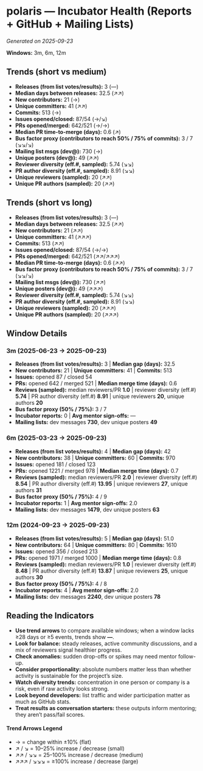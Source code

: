 # polaris — Incubator Health (Reports + GitHub + Mailing Lists)
_Generated on 2025-09-23_

**Windows:** 3m, 6m, 12m

## Trends (short vs medium)

- **Releases (from list votes/results):** 3 (—)
- **Median days between releases:** 32.5 (↗↗)
- **New contributors:** 21 (→)
- **Unique committers:** 41 (↗↗)
- **Commits:** 513 (→)
- **Issues opened/closed:** 87/54 (→/↘)
- **PRs opened/merged:** 642/521 (→/→)
- **Median PR time-to-merge (days):** 0.6 (↗)
- **Bus factor proxy (contributors to reach 50% / 75% of commits):** 3 / 7 (↘↘/↘)
- **Mailing list msgs (dev@):** 730 (→)
- **Unique posters (dev@):** 49 (↗↗)
- **Reviewer diversity (eff.#, sampled):** 5.74 (↘↘)
- **PR author diversity (eff.#, sampled):** 8.91 (↘↘)
- **Unique reviewers (sampled):** 20 (↗↗)
- **Unique PR authors (sampled):** 20 (↗↗)

## Trends (short vs long)

- **Releases (from list votes/results):** 3 (—)
- **Median days between releases:** 32.5 (↗↗)
- **New contributors:** 21 (↗↗)
- **Unique committers:** 41 (↗↗↗)
- **Commits:** 513 (↗↗)
- **Issues opened/closed:** 87/54 (→/→)
- **PRs opened/merged:** 642/521 (↗↗/↗↗↗)
- **Median PR time-to-merge (days):** 0.6 (↗↗)
- **Bus factor proxy (contributors to reach 50% / 75% of commits):** 3 / 7 (↘↘/↘)
- **Mailing list msgs (dev@):** 730 (↗↗)
- **Unique posters (dev@):** 49 (↗↗↗)
- **Reviewer diversity (eff.#, sampled):** 5.74 (↘↘)
- **PR author diversity (eff.#, sampled):** 8.91 (↘↘)
- **Unique reviewers (sampled):** 20 (↗↗↗)
- **Unique PR authors (sampled):** 20 (↗↗↗)

## Window Details
### 3m  (2025-06-23 → 2025-09-23)
- **Releases (from list votes/results):** 3  |  **Median gap (days):** 32.5
- **New contributors:** 21  |  **Unique committers:** 41  |  **Commits:** 513
- **Issues:** opened 87 / closed 54
- **PRs:** opened 642 / merged 521  |  **Median merge time (days):** 0.6
- **Reviews (sampled):** median reviewers/PR **1.0**  |  reviewer diversity (eff.#) **5.74**  |  PR author diversity (eff.#) **8.91**  |  unique reviewers **20**, unique authors **20**
- **Bus factor proxy (50% / 75%):** 3 / 7
- **Incubator reports:** 0  |  **Avg mentor sign-offs:** —
- **Mailing lists:** dev messages **730**, dev unique posters **49**

### 6m  (2025-03-23 → 2025-09-23)
- **Releases (from list votes/results):** 4  |  **Median gap (days):** 42
- **New contributors:** 38  |  **Unique committers:** 60  |  **Commits:** 970
- **Issues:** opened 181 / closed 123
- **PRs:** opened 1221 / merged 978  |  **Median merge time (days):** 0.7
- **Reviews (sampled):** median reviewers/PR **2.0**  |  reviewer diversity (eff.#) **8.54**  |  PR author diversity (eff.#) **13.95**  |  unique reviewers **27**, unique authors **31**
- **Bus factor proxy (50% / 75%):** 4 / 9
- **Incubator reports:** 1  |  **Avg mentor sign-offs:** 2.0
- **Mailing lists:** dev messages **1479**, dev unique posters **63**

### 12m  (2024-09-23 → 2025-09-23)
- **Releases (from list votes/results):** 5  |  **Median gap (days):** 51.0
- **New contributors:** 64  |  **Unique committers:** 80  |  **Commits:** 1610
- **Issues:** opened 356 / closed 213
- **PRs:** opened 1971 / merged 1000  |  **Median merge time (days):** 0.8
- **Reviews (sampled):** median reviewers/PR **1.0**  |  reviewer diversity (eff.#) **8.48**  |  PR author diversity (eff.#) **13.87**  |  unique reviewers **25**, unique authors **30**
- **Bus factor proxy (50% / 75%):** 4 / 8
- **Incubator reports:** 4  |  **Avg mentor sign-offs:** 2.0
- **Mailing lists:** dev messages **2240**, dev unique posters **78**

## Reading the Indicators
- **Use trend arrows** to compare available windows; when a window lacks ≥28 days or ≥5 events, trends show **—**.
- **Look for balance:** steady releases, active community discussions, and a mix of reviewers signal healthier progress.
- **Check anomalies:** sudden drop-offs or spikes may need mentor follow-up.
- **Consider proportionality:** absolute numbers matter less than whether activity is sustainable for the project’s size.
- **Watch diversity trends:** concentration in one person or company is a risk, even if raw activity looks strong.
- **Look beyond developers:** list traffic and wider participation matter as much as GitHub stats.
- **Treat results as conversation starters:** these outputs inform mentoring; they aren’t pass/fail scores.

#### Trend Arrows Legend
- →  = change within ±10% (flat)
- ↗ / ↘ = 10–25% increase / decrease (small)
- ↗↗ / ↘↘ = 25–100% increase / decrease (medium)
- ↗↗↗ / ↘↘↘ = ≥100% increase / decrease (large)
